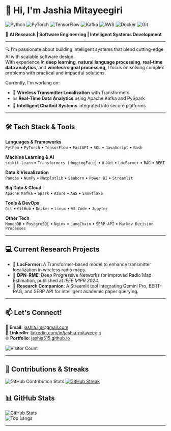 # 👋 Hi, I'm Jashia Mitayeegiri

![Python](https://img.shields.io/badge/Python-3776AB?style=flat&logo=python&logoColor=white)
![PyTorch](https://img.shields.io/badge/PyTorch-EE4C2C?style=flat&logo=pytorch&logoColor=white)
![TensorFlow](https://img.shields.io/badge/TensorFlow-FF6F00?style=flat&logo=tensorflow&logoColor=white)
![Kafka](https://img.shields.io/badge/Apache_Kafka-231F20?style=flat&logo=apachekafka&logoColor=white)
![AWS](https://img.shields.io/badge/AWS-232F3E?style=flat&logo=amazonaws&logoColor=white)
![Docker](https://img.shields.io/badge/Docker-2496ED?style=flat&logo=docker&logoColor=white)
![Git](https://img.shields.io/badge/Git-F05032?style=flat&logo=git&logoColor=white)

🚀 **AI Research | Software Engineering | Intelligent Systems Development**

---

🔍 I’m passionate about building intelligent systems that blend cutting-edge AI with scalable software design.  
With experience in **deep learning**, **natural language processing**, **real-time data analytics**, and **wireless signal processing**, I focus on solving complex problems with practical and impactful solutions.

Currently, I'm working on:
- 📡 **Wireless Transmitter Localization** with Transformers  
- 📊 **Real-Time Data Analytics** using Apache Kafka and PySpark  
- 🤖 **Intelligent Chatbot Systems** integrated into secure platforms  

---

## 🛠 Tech Stack & Tools

**Languages & Frameworks**  
`Python` • `PyTorch` • `TensorFlow` • `FastAPI` • `SQL` • `JavaScript` • `Bash`

**Machine Learning & AI**  
`scikit-learn` • `Transformers (HuggingFace)` • `U-Net` • `LocFormer` • `RAG` • `BERT`

**Data & Visualization**  
`Pandas` • `NumPy` • `Matplotlib` • `Seaborn` • `Power BI` • `Streamlit`

**Big Data & Cloud**  
`Apache Kafka` • `Spark` • `Azure` • `AWS` • `Snowflake`

**Tools & DevOps**  
`Git` • `GitHub` • `Docker` • `Linux` • `VS Code` • `Jupyter`

**Other Tech**  
`MongoDB` • `PostgreSQL` • `Nginx` • `LangChain` • `SERP API` • `Markov Decision Processes`

---

## 💻 Current Research Projects

- 📶 **LocFormer**: A Transformer-based model to enhance transmitter localization in wireless radio maps.  
- 📍 **DPN-RME**: Deep Progressive Networks for improved Radio Map Estimation, published at *IEEE MIPR 2024*.  
- 🧠 **Research Companion**: A Streamlit tool integrating Gemini Pro, BERT-RAG, and SERP API for intelligent academic paper querying.

---

## 📫 Let's Connect!

📧 **Email**: [jashia.jm@gmail.com](mailto:jashia.jm@gmail.com)  
🔗 **LinkedIn**: [linkedin.com/in/jashia-mitayeegiri](https://www.linkedin.com/in/jashia-mitayeegiri)  
🌐 **Portfolio**: [jashia515.github.io](https://jashia515.github.io/)

![Visitor Count](https://komarev.com/ghpvc/?username=Jashia515&style=flat-square&color=blue)

---
## 🔢 Contributions & Streaks

![GitHub Contribution Stats](https://github-readme-streak-stats.herokuapp.com/?user=Jashia515&theme=github-dark&hide_border=true)
[![GitHub Streak](https://github-readme-streak-stats.herokuapp.com/?user=Jashia515&theme=github-dark-blue)](https://git.io/streak-stats)



## 📊 GitHub Stats

![GitHub Stats](https://github-readme-stats.vercel.app/api?username=Jashia515&show_icons=true&theme=github_dark&hide_title=false)  
![Top Langs](https://github-readme-stats.vercel.app/api/top-langs/?username=Jashia515&layout=compact&theme=github_dark)






---

